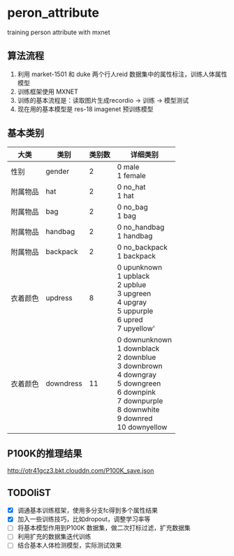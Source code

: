 # peron_attribute
training person attribute with mxnet
## 算法流程
1. 利用 market-1501 和 duke 两个行人reid 数据集中的属性标注，训练人体属性模型
2. 训练框架使用 MXNET
3. 训练的基本流程是：读取图片生成recordio -> 训练 -> 模型测试
4. 现在用的基本模型是 res-18 imagenet 预训练模型

## 基本类别

|大类|类别|类别数|详细类别|
|---|---|---|---|
|性别|gender|2|0 male<br> 1 female|
|附属物品|hat|2|0 no_hat<br>1 hat|
|附属物品|bag|2|0 no_bag<br>1 bag|
|附属物品|handbag|2|0 no_handbag<br>1 handbag|
|附属物品|backpack|2|0 no_backpack<br>1 backpack|
|衣着颜色|updress|8|0 upunknown <br>1 upblack<br>2 upblue <br>3 upgreen<br>4 upgray<br>5 uppurple<br>6 upred<br>7 upyellow'|
|衣着颜色|downdress|11|0 downunknown<br>1 downblack<br>2 downblue<br>3 downbrown<br>4 downgray<br>5 downgreen<br>6 downpink<br> 7 downpurple<br>8 downwhite<br>9 downred<br>10 downyellow|

## P100K的推理结果

http://otr41gcz3.bkt.clouddn.com/P100K_save.json


## TODOliST
- [x] 调通基本训练框架，使用多分支fc得到多个属性结果
- [x] 加入一些训练技巧，比如dropout，调整学习率等
- [ ] 将基本模型作用到P100K 数据集，做二次打标过滤，扩充数据集
- [ ] 利用扩充的数据集迭代训练
- [ ] 结合基本人体检测模型，实际测试效果
